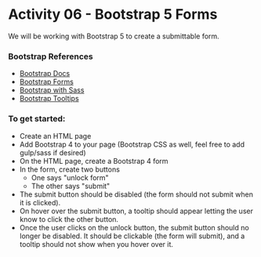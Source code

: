 # Activity 06 - Bootstrap 5 Forms

We will be working with Bootstrap 5 to create a submittable form.

### Bootstrap References
- [Bootstrap Docs](https://getbootstrap.com/docs/5.0/getting-started/introduction/)
- [Bootstrap Forms](https://getbootstrap.com/docs/5.0/forms/)
- [Bootstrap with Sass](https://getbootstrap.com/docs/5.0/customize/sass/)
- [Bootstrap Tooltips](https://getbootstrap.com/docs/5.0/components/tooltips/)

### To get started:
- Create an HTML page
- Add Bootstrap 4 to your page (Bootstrap CSS as well, feel free to add gulp/sass if desired)
- On the HTML page, create a Bootstrap 4 form
- In the form, create two buttons
	- One says "unlock form"
	- The other says "submit"
- The submit button should be disabled (the form should not submit when it is clicked).
- On hover over the submit button, a tooltip should appear letting the user know to click the other button.
- Once the user clicks on the unlock button, the submit button should no longer be disabled. It should be clickable (the form will submit), and a tooltip should not show when you hover over it.
